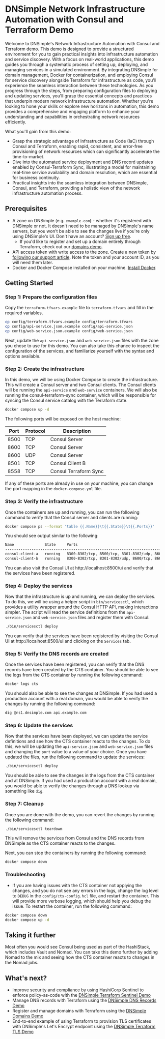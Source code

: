 # DNSimple Network Infrastructure Automation with Consul and Terraform Demo

Welcome to DNSimple's Network Infrastructure Automation with Consul and Terraform demo. This demo is designed to provide a structured environment for you to gain practical insights into infrastructure automation and service discovery. With a focus on real-world applications, this demo guides you through a systematic process of setting up, deploying, and managing services in a simulated environment. By integrating DNSimple for domain management, Docker for containerization, and employing Consul for service discovery alongside Terraform for infrastructure as code, you'll experience the seamless interaction between these technologies. As you progress through the steps, from preparing configuration files to deploying and updating services, you'll grasp the essential concepts and practices that underpin modern network infrastructure automation. Whether you're looking to hone your skills or explore new horizons in automation, this demo provides a comprehensive and engaging platform to enhance your understanding and capabilities in orchestrating network resources efficiently.

What you'll gain from this demo:

- Grasp the strategic advantage of Infrastructure as Code (IaC) through Consul and Terraform, enabling rapid, consistent, and error-free provisioning of network resources which can significantly accelerate the time-to-market.
- Dive into the automated service deployment and DNS record updates enabled by Consul-Terraform Sync, illustrating a model for maintaining real-time service availability and domain resolution, which are essential for business continuity.
- Practical insights into the seamless integration between DNSimple, Consul, and Terraform, providing a holistic view of the network infrastructure automation process.

## Prerequisites

- A zone on DNSimple (e.g. `example.com`) - whether it's registered with DNSimple or not. It doesn't need to be managed by DNSimple's name servers, but you won't be able to see the changes live if you're only using DNSimple's UI. Don't have an account? [Sign up free](https://dnsimple.com/sign_up).
  - If you'd like to register and set up a domain entirely through Terraform, check out our [domains demo](../domains).
- API access token with write access to the zone. Create a new token by [following our support article](https://support.dnsimple.com/articles/api-access-token/). Note the token and your account ID, as you will need them later.
- Docker and Docker Compose installed on your machine. [Install Docker](https://docs.docker.com/get-docker/).

## Getting Started

### Step 1: Prepare the configuration files

Copy the `terraform.tfvars.example` file to `terraform.tfvars` and fill in the required variables.

```bash
cp config/terraform.tfvars.example config/terraform.tfvars
cp config/api-service.json.example config/api-service.json
cp config/web-service.json.example config/web-service.json
```

Next, update the `api-service.json` and `web-service.json` files with the zone you chose to use for this demo. You can also take this chance to inspect the configuration of the services, and familiarize yourself with the syntax and options available.

### Step 2: Create the infrastructure

In this demo, we will be using Docker Compose to create the infrastructure. This will create a Consul server and two Consul clients. The Consul clients will be running the `api-service` and `web-service` containers. We will also be running the consul-terraform-sync container, which will be responsible for syncing the Consul service catalog with the Terraform state.

```bash
docker compose up -d
```

The following ports will be exposed on the host machine:

| Port | Protocol | Description           |
| ---- | -------- | --------------------- |
| 8500 | TCP      | Consul Server         |
| 8600 | TCP      | Consul Server         |
| 8600 | UDP      | Consul Server         |
| 8501 | TCP      | Consul Client B       |
| 8558 | TCP      | Consul Terraform Sync |

If any of these ports are already in use on your machine, you can change the port mapping in the `docker-compose.yml` file.

### Step 3: Verify the infrastructure

Once the containers are up and running, you can run the following command to verify that the Consul server and clients are running:

```bash
docker compose ps --format "table {{.Name}}\t{{.State}}\t{{.Ports}}"
```

You should see output similar to the following:

```bash
Name              State     Ports
--------------------------------------------------------------------------------
consul-client-a   running   8300-8302/tcp, 8500/tcp, 8301-8302/udp, 8600/tcp, 8600/udp
consul-client-b   running   8300-8302/tcp, 8301-8302/udp, 8600/tcp, 8600/udp, 0.0.0.0:8501->8500/tcp
```

You can also visit the Consul UI at http://localhost:8500/ui and verify that the services have been registered.

### Step 4: Deploy the services

Now that the infrastructure is up and running, we can deploy the services. To do this, we will be using a helper script in `bin/servicesctl`, which provides a utility wrapper around the Consul HTTP API, making interactions simpler. The script will read the service definitions from the `api-service.json` and `web-service.json` files and register them with Consul.

```bash
./bin/servicesctl deploy
```

You can verify that the services have been registered by visiting the Consul UI at http://localhost:8500/ui and clicking on the `Services` tab.

### Step 5: Verify the DNS records are created

Once the services have been registered, you can verify that the DNS records have been created by the CTS container. You should be able to see the logs from the CTS container by running the following command:

```bash
docker logs cts
```

You should also be able to see the changes at DNSimple. If you had used a production account with a real domain, you would be able to verify the changes by running the following command:

```bash
dig @ns1.dnsimple.com api.example.com
```

### Step 6: Update the services

Now that the services have been deployed, we can update the service definitions and see how the CTS container reacts to the changes. To do this, we will be updating the `api-service.json` and `web-service.json` files and changing the `port` value to a value of your choice. Once you have updated the files, run the following command to update the services:

```bash
./bin/servicesctl deploy
```

You should be able to see the changes in the logs from the CTS container and at DNSimple. If you had used a production account with a real domain, you would be able to verify the changes through a DNS lookup via something like `dig`.

### Step 7: Cleanup

Once you are done with the demo, you can revert the changes by running the following command:

```bash
./bin/servicesctl teardown
```

This will remove the services from Consul and the DNS records from DNSimple as the CTS container reacts to the changes.

Next, you can stop the containers by running the following command:

```bash
docker compose down
```

### Troubleshooting

- If you are having issues with the CTS container not applying the changes, and you do not see any errors in the logs, change the log level to `DEBUG` in the `config/cts-config.hcl` file, and restart the container. This will provide more verbose logging, which should help you debug the issue. To restart the container, run the following command:

```bash
docker compose down
docker compose up -d
```

## Taking it further

Most often you would see Consul being used as part of the HashiStack, which includes Vault and Nomad. You can take this demo further by adding Nomad to the mix and seeing how the CTS container reacts to changes in the Nomad jobs.

## What's next?

- Improve security and compliance by using HashiCorp Sentinel to enforce policy-as-code with the [DNSimple Terraform Sentinel Demo](../sentinel)
- Manage DNS records with Terraform using the [DNSimple DNS Records Demo](../dns-change-management)
- Register and manage domains with Terraform using the [DNSimple Domains Demo](../domains)
- End-to-end example of using Terraform to provision TLS certificates with DNSimple's Let's Encrypt endpoint using the [DNSimple Terraform TLS Demo](../tls-web-application)
